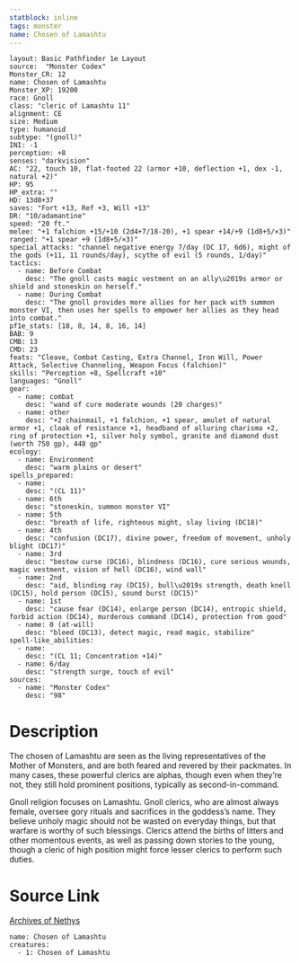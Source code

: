 ```yaml
---
statblock: inline
tags: monster
name: Chosen of Lamashtu
---
```

```statblock
layout: Basic Pathfinder 1e Layout
source:  "Monster Codex"
Monster_CR: 12
name: Chosen of Lamashtu
Monster_XP: 19200
race: Gnoll
class: "cleric of Lamashtu 11"
alignment: CE
size: Medium
type: humanoid
subtype: "(gnoll)"
INI: -1
perception: +8
senses: "darkvision"
AC: "22, touch 10, flat-footed 22 (armor +10, deflection +1, dex -1, natural +2)"
HP: 95
HP_extra: ""
HD: 13d8+37
saves: "Fort +13, Ref +3, Will +13"
DR: "10/adamantine"
speed: "20 ft."
melee: "+1 falchion +15/+10 (2d4+7/18-20), +1 spear +14/+9 (1d8+5/×3)"
ranged: "+1 spear +9 (1d8+5/×3)"
special_attacks: "channel negative energy 7/day (DC 17, 6d6), might of the gods (+11, 11 rounds/day), scythe of evil (5 rounds, 1/day)"
tactics:
  - name: Before Combat
    desc: "The gnoll casts magic vestment on an ally\u2019s armor or shield and stoneskin on herself."
  - name: During Combat
    desc: "The gnoll provides more allies for her pack with summon monster VI, then uses her spells to empower her allies as they head into combat."
pf1e_stats: [18, 8, 14, 8, 16, 14]
BAB: 9
CMB: 13
CMD: 23
feats: "Cleave, Combat Casting, Extra Channel, Iron Will, Power Attack, Selective Channeling, Weapon Focus (falchion)"
skills: "Perception +8, Spellcraft +10"
languages: "Gnoll"
gear:
  - name: combat
    desc: "wand of cure moderate wounds (20 charges)"
  - name: other
    desc: "+2 chainmail, +1 falchion, +1 spear, amulet of natural armor +1, cloak of resistance +1, headband of alluring charisma +2, ring of protection +1, silver holy symbol, granite and diamond dust (worth 750 gp), 448 gp"
ecology:
  - name: Environment
    desc: "warm plains or desert"
spells_prepared:
  - name:
    desc: "(CL 11)"
  - name: 6th
    desc: "stoneskin, summon monster VI"
  - name: 5th
    desc: "breath of life, righteous might, slay living (DC18)"
  - name: 4th
    desc: "confusion (DC17), divine power, freedom of movement, unholy blight (DC17)"
  - name: 3rd
    desc: "bestow curse (DC16), blindness (DC16), cure serious wounds, magic vestment, vision of hell (DC16), wind wall"
  - name: 2nd
    desc: "aid, blinding ray (DC15), bull\u2019s strength, death knell (DC15), hold person (DC15), sound burst (DC15)"
  - name: 1st
    desc: "cause fear (DC14), enlarge person (DC14), entropic shield, forbid action (DC14), murderous command (DC14), protection from good"
  - name: 0 (at-will)
    desc: "bleed (DC13), detect magic, read magic, stabilize"
spell-like_abilities:
  - name:
    desc: "(CL 11; Concentration +14)"
  - name: 6/day
    desc: "strength surge, touch of evil"
sources:
  - name: "Monster Codex"
    desc: "98"
```
# Description
The chosen of Lamashtu are seen as the living representatives of the Mother of Monsters, and are both feared and revered by their packmates. In many cases, these powerful clerics are alphas, though even when they’re not, they still hold prominent positions, typically as second-in-command.

 Gnoll religion focuses on Lamashtu. Gnoll clerics, who are almost always female, oversee gory rituals and sacrifices in the goddess’s name. They believe unholy magic should not be wasted on everyday things, but that warfare is worthy of such blessings. Clerics attend the births of litters and other momentous events, as well as passing down stories to the young, though a cleric of high position might force lesser clerics to perform such duties.
# Source Link
[Archives of Nethys](https://aonprd.com/MonsterDisplay.aspx?ItemName=Chosen%20of%20Lamashtu)
```encounter-table
name: Chosen of Lamashtu
creatures:
  - 1: Chosen of Lamashtu
```
